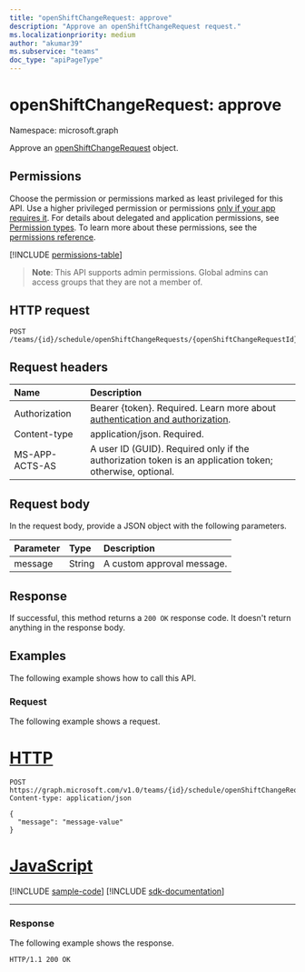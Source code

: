 ```yaml
---
title: "openShiftChangeRequest: approve"
description: "Approve an openShiftChangeRequest request."
ms.localizationpriority: medium
author: "akumar39"
ms.subservice: "teams"
doc_type: "apiPageType"
---
```


# openShiftChangeRequest: approve

Namespace: microsoft.graph

Approve an [openShiftChangeRequest](../resources/openshiftchangerequest.md) object.

## Permissions

Choose the permission or permissions marked as least privileged for this API. Use a higher privileged permission or permissions [only if your app requires it](/graph/permissions-overview#best-practices-for-using-microsoft-graph-permissions). For details about delegated and application permissions, see [Permission types](/graph/permissions-overview#permission-types). To learn more about these permissions, see the [permissions reference](/graph/permissions-reference).

<!-- { "blockType": "permissions", "name": "openshiftchangerequest_approve" } -->
[!INCLUDE [permissions-table](../includes/permissions/openshiftchangerequest-approve-permissions.md)]

> **Note**: This API supports admin permissions. Global admins can access groups that they are not a member of.

## HTTP request

<!-- { "blockType": "ignored" } -->

```http
POST /teams/{id}/schedule/openShiftChangeRequests/{openShiftChangeRequestId}/approve
```

## Request headers

| Name          | Description   |
|:--------------|:--------------|
|Authorization|Bearer {token}. Required. Learn more about [authentication and authorization](/graph/auth/auth-concepts).|
| Content-type | application/json. Required. |
| MS-APP-ACTS-AS  | A user ID (GUID). Required only if the authorization token is an application token; otherwise, optional. |

## Request body

In the request body, provide a JSON object with the following parameters.

| Parameter    | Type        | Description |
|:-------------|:------------|:------------|
|message|String|A custom approval message.|

## Response

If successful, this method returns a `200 OK` response code. It doesn't return anything in the response body.

## Examples

The following example shows how to call this API.

### Request

The following example shows a request.

# [HTTP](#tab/http)
<!-- {
  "blockType": "request",
  "name": "openshiftchangerequest_approve"
}-->

```http
POST https://graph.microsoft.com/v1.0/teams/{id}/schedule/openShiftChangeRequests/{openShiftChangeRequestId}/approve
Content-type: application/json

{
  "message": "message-value"
}
```

# [JavaScript](#tab/javascript)
[!INCLUDE [sample-code](../includes/snippets/javascript/openshiftchangerequest-approve-javascript-snippets.md)]
[!INCLUDE [sdk-documentation](../includes/snippets/snippets-sdk-documentation-link.md)]

---

### Response

The following example shows the response.
<!-- {
  "blockType": "response",
  "truncated": true
} -->

```http
HTTP/1.1 200 OK
```

<!-- uuid: 16cd6b66-4b1a-43a1-adaf-3a886856ed98
2019-02-04 14:57:30 UTC -->
<!-- {
  "type": "#page.annotation",
  "description": "openShiftChangeRequest: approve",
  "keywords": "",
  "section": "documentation",
  "tocPath": ""
}-->

